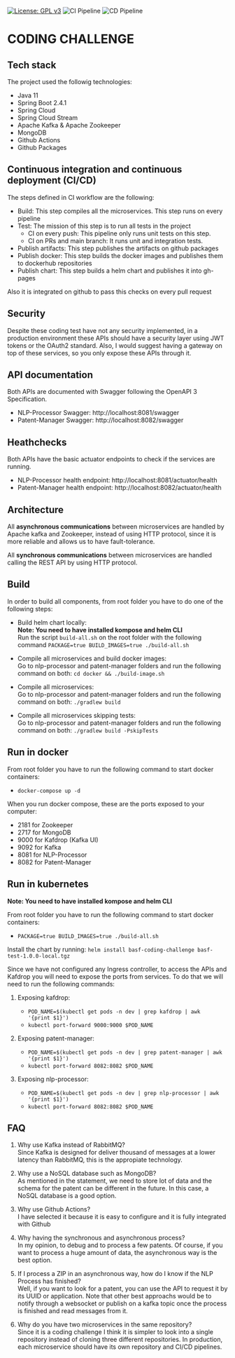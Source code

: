 [![License: GPL v3](https://img.shields.io/badge/License-GPLv3-blue.svg)](https://www.gnu.org/licenses/gpl-3.0)
![CI Pipeline](https://github.com/rogomdi/basf/workflows/CI%20Pipeline/badge.svg)
![CD Pipeline](https://github.com/rogomdi/basf/workflows/CD%20Pipeline/badge.svg)

# CODING CHALLENGE

Tech stack
---
The project used the followig technologies:
- Java 11
- Spring Boot 2.4.1
- Spring Cloud
- Spring Cloud Stream
- Apache Kafka & Apache Zookeeper
- MongoDB
- Github Actions
- Github Packages

Continuous integration and continuous deployment (CI/CD)
---
The steps defined in CI workflow are the following:
- Build: This step compiles all the microservices. This step runs on every pipeline
- Test: The mission of this step is to run all tests in the project
  - CI on every push: This pipeline only runs unit tests on this step.
  - CI on PRs and main branch: It runs unit and integration tests.
- Publish artifacts: This step publishes the artifacts on github packages
- Publish docker: This step builds the docker images and publishes them to dockerhub repositories
- Publish chart: This step builds a helm chart and publishes it into gh-pages

Also it is integrated on github to pass this checks on every pull request

Security
---
Despite these coding test have not any security implemented, in a production environment these APIs should have a security layer using JWT tokens or the OAuth2 standard. 
Also, I would suggest having a gateway on top of these services, so you only expose these APIs through it.  

API documentation
---
Both APIs are documented with Swagger following the OpenAPI 3 Specification.

- NLP-Processor Swagger: <ur>http://localhost:8081/swagger</url>
- Patent-Manager Swagger: <ur>http://localhost:8082/swagger</url>

Heathchecks
---
Both APIs have the basic actuator endpoints to check if the services are running.

- NLP-Processor health endpoint: <ur>http://localhost:8081/actuator/health</url>
- Patent-Manager health endpoint: <ur>http://localhost:8082/actuator/health</url>

Architecture
---
All **asynchronous communications** between microservices are handled by Apache kafka and Zookeeper,
instead of using HTTP protocol, since it is more reliable and allows us to have fault-tolerance.

All **synchronous communications** between microservices are handled calling the REST API by using HTTP protocol.

Build
---
In order to build all components, from root folder you have to do one of the following steps:

- Build helm chart locally: <br>
  **Note: You need to have installed kompose and helm CLI** <br>
  Run the script `build-all.sh` on the root folder with the following command
  <code>PACKAGE=true BUILD_IMAGES=true ./build-all.sh</code>

- Compile all microservices and build docker images: <br>
  Go to nlp-processor and patent-manager folders and run the following command on both: <code>cd docker && ./build-image.sh</code>

- Compile all microservices: <br>
  Go to nlp-processor and patent-manager folders and run the following command on both: <code>./gradlew build</code>
  
- Compile all microservices skipping tests: <br>
  Go to nlp-processor and patent-manager folders and run the following command on both: <code>./gradlew build -PskipTests</code>

Run in docker
---
From root folder you have to run the following command to start docker containers:
- <code>docker-compose up -d</code>

When you run docker compose, these are the ports exposed to your computer:
- 2181 for Zookeeper
- 2717 for MongoDB
- 9000 for Kafdrop (Kafka UI)
- 9092 for Kafka
- 8081 for NLP-Processor
- 8082 for Patent-Manager

Run in kubernetes
---
**Note: You need to have installed kompose and helm CLI** <br>

From root folder you have to run the following command to start docker containers:
- <code>PACKAGE=true BUILD_IMAGES=true ./build-all.sh</code>

Install the chart by running: `helm install basf-coding-challenge basf-test-1.0.0-local.tgz`

Since we have not configured any Ingress controller, to access the APIs and Kafdrop you will need to expose the ports from services.
To do that we will need to run the following commands:
<br>
1. Exposing kafdrop:
   - <code>POD_NAME=$(kubectl get pods -n dev | grep kafdrop | awk '{print $1}')</code>
   - <code>kubectl port-forward 9000:9000 $POD_NAME</code>

2. Exposing patent-manager:
    - <code>POD_NAME=$(kubectl get pods -n dev | grep patent-manager | awk '{print $1}')</code>
    - <code>kubectl port-forward 8082:8082 $POD_NAME</code>

3. Exposing nlp-processor:
    - <code>POD_NAME=$(kubectl get pods -n dev | grep nlp-processor | awk '{print $1}')</code>
    - <code>kubectl port-forward 8082:8082 $POD_NAME</code>

FAQ
---
1. Why use Kafka instead of RabbitMQ?
   <br> Since Kafka is designed for deliver thousand of messages at a lower latency than RabbitMQ, this is the appropiate technology.

2. Why use a NoSQL database such as MongoDB?
   <br> As mentioned in the statement, we need to store lot of data and the schema for the patent can be different in the future. In this case, a NoSQL database is a good option.

3. Why use Github Actions?
   <br> I have selected it because it is easy to configure and it is fully integrated with Github

4. Why having the synchronous and asynchronous process?
   <br> In my opinion, to debug and to process a few patents. Of course, if you want to process a huge amount of data, the asynchronous way is the best option.

5. If I process a ZIP in an asynchronous way, how do I know if the NLP Process has finished?
   <br> Well, if you want to look for a patent, you can use the API to request it by its UUID or application. Note that other best approachs would be to notify through a websocket or publish on a kafka topic once the process is finished and read messages from it.

6. Why do you have two microservices in the same repository?
   <br> Since it is a coding challenge I think it is simpler to look into a single repository instead of cloning three different repositories. In production, each microservice should have its own repository and CI/CD pipelines.